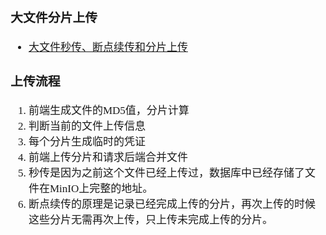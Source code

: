 <span  style="font-family: Simsun,serif; font-size: 17px; ">

### 大文件分片上传

- [大文件秒传、断点续传和分片上传](https://mp.weixin.qq.com/s/4ty-x7MYKU_saPaavikN5w)

### 上传流程

1. 前端生成文件的MD5值，分片计算
2. 判断当前的文件上传信息
3. 每个分片生成临时的凭证
4. 前端上传分片和请求后端合并文件
5. 秒传是因为之前这个文件已经上传过，数据库中已经存储了文件在MinIO上完整的地址。
6. 断点续传的原理是记录已经完成上传的分片，再次上传的时候这些分片无需再次上传，只上传未完成上传的分片。

</span>